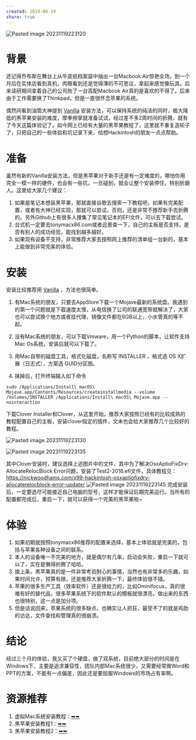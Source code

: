 ```yaml
---
created: 2019-08-19
share: true
---
```

![Pasted image 20231119223120](https://img.xcz.life/i/archive/obsidian/1741526899-4a.png)

# 背景

还记得乔布斯在舞台上从牛皮纸档案袋中抽出一台Macbook Air惊艳全场，到一个月后在实体店看到真机，肉眼看到还是觉得薄的不可思议，拿起来感觉像玩具。后来读研期间拿着自己的公司败了一台高配Macbook Air真的是喜欢的不得了。后来由于工作需要换了Thinkpad，但是一直很怀念苹果的系统。

偶然间看到油管大神提到 [Vanilla](https://hackintosh.gitbook.io/-r-hackintosh-vanilla-desktop-guide/) 安装方法，可以保持系统的纯洁的同时，极大降低的黑苹果安装的难度，摩拳擦掌就准备试试，经过差不多2周时间的折腾，就有了今天这篇体验记了。如今网上已经有大量的黑苹果教程了，这里就不重复造轮子了，只把自己的一些体验和坑记录下来，给想Hackintosh的朋友一点点帮助。


<!--more-->


# 准备

虽然有新的Vanilla安装方法，但是黑苹果对于新手还是有一定难度的，哪怕你用完全一模一样的硬件，也会有一些坑，一旦碰到，就会让整个安装停住，特别折磨人。这里给大家几个建议：

 1. 如果是笔记本想装黑苹果，那就直接谷歌去搜索一下教程吧，如果有完美配置，或者有大神已经实现，那就可以尝试，否则，还是非常不推荐新手去折腾的。另外Github上有很多人搜集了常见笔记本的EFI文件，可以去下载尝试。
 2. 台式机一定要去tonymacx86.com或者远景查一下，自己的主板是否支持，是否有别人的成功经验，能找到越多越好。
 3. 如果现有设备不支持，非常推荐大家去按照网上推荐的清单组一台新的，基本上能做到非常完美的体验。

# 安装

安装比较推荐用 [Vanilla](https://hackintosh.gitbook.io/-r-hackintosh-vanilla-desktop-guide/) ，方法也很简单。

 1. 有Mac系统的朋友，只要去AppStore下载一个Mojave最新的系统盘。我遇到的第一个问题就是下载速度太慢，从电信换了公司的联通宽带就解决了，大家也可以尝试换个地方或者挂代理，镜像文件都在6GB以上，小水管真的等不起。

 2. 没有Mac系统的朋友，可以下载Vmware，用一个Python的脚本，让软件支持Mac Os系统，安装后就可以下载了。

 3. 用Mac自带的磁盘工具，格式化磁盘，名称写 INSTALLER ，格式选 OS X扩展（日志式），方案选 GUID分区图。

 4. 抹掉后，打开终端输入如下命令

```shell
sudo /Applications/Install\ macOS\ Mojave.app/Contents/Resources/createinstallmedia --volume /Volumes/INSTALLER /Applications/Install\ macOS\ Mojave.app --nointeraction
```

下载Clover Installer和Clover，从这里开始，推荐大家按照已经有的比较成熟的教程配置自己的主板，安装clover指定的插件，文末也会给大家推荐几个比较好的教程。

![Pasted image 20231119223130](https://img.xcz.life/i/archive/obsidian/1741526899-d7.png)

![Pasted image 20231119223135](https://img.xcz.life/i/archive/obsidian/1741526899-70.png)

其中Clover安装时，建议选择上述图片中的文件，其中为了解决OsxAptioFixDrv: AllocateRelocBlock Error问题，安装了Test2-2016.efi文件，具体教程见：https://nickwoodhams.com/x99-hackintosh-osxaptiofixdrv-allocaterelocblock-error-update/
![Pasted image 20231119223145](https://img.xcz.life/i/archive/obsidian/1741526899-10.png)
完成安装后，一定要选尽可能接近自己电脑的型号，这样才能保证后期完美运行。当所有的配置都完成后，重启一下，就可以获得一个完美的黑苹果啦~

# 体验

 1. 如果初期就按照tonymacx86推荐的配置来选择，基本上体验就是完美的，包括与苹果各种设备之间的联系。
 2. 本人的设备唯一不完美的地方，就是偶尔有几率，启动会失败，重启一下就可以了，实在是懒得折腾了哈哈。
 3. 接上条，黑苹果真的是一件非常考验耐心的事情，当然也有非常多的乐趣，如果时间允许，预算有限，还是推荐大家折腾一下，最终体验很不错。
 4. 苹果的很多生产工具（效率软件）还是很给力的，比如Ominifocus，真的很难有好的替代品，很多苹果系统下的软件默认的模板就很漂亮，做出来的东西也很特别，这一点是加分项。
 5. 但是话说回来，苹果系统的很多缺点，也确实让人抓狂，最受不了的就是鸡肋的访达，文件查找和管理真的很崩溃。

# 结论

经过三个月的体验，我又买了个硬盘，做了双系统，目前绝大部分的时间是在Windows下，主要是追求兼容性，团队内部Mac系统很少，又需要经常做Word和PPT的方案，不能有一点偏差，因此还是要屈服Windows的市场占有率啊。

# 资源推荐

 1. 虚拟Mac系统安装教程：[➥➥](https://www.feiniaomy.com/post/257.html) 
 2. 黑苹果安装教程1：[➥➥](https://www.zmczx.com/t/76)  
 3. 黑苹果安装教程2：[➥➥](https://www.reddit.com/r/hackintosh/comments/as3jd8/mojave_10143_gigabyte_z390_m_gaming_intel_i5/)